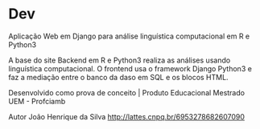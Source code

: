 # Dev
Aplicação Web em Django para análise linguística computacional em R e Python3


A base do site Backend em R e Python3 realiza as análises usando linguística computacional. O frontend usa o framework Django Python3 e faz a mediação entre o banco da daso em SQL e os blocos HTML.

Desenvolvido como prova de conceito | Produto Educacional Mestrado UEM - Profciamb

Autor João Henrique da Silva http://lattes.cnpq.br/6953278682607090

